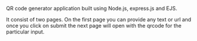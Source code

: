 QR code generator application built using Node.js, express.js and EJS. 

It consist of two pages. On the first page you can provide any text or url and once you click on submit the next page will open with the qrcode for the particular input.
